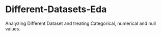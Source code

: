 # Different-Datasets-Eda
Analyzing Different Dataset and treating Categorical, numerical and null values.
